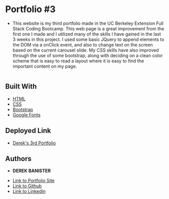 # Portfolio #3

* This website is my third portfolio made in the UC Berkeley Extension Full Stack Coding Bootcamp. This web page is a great improvement from the first one I made and I utilized many of the skills I have gained in the last 3 weeks in this project. I used some basic JQuery to append elements to the DOM via a onClick event, and also to change text on the screen based on the current carousel slide. My CSS skills have also improved through the use of some bootstrap, along with deciding on a clean color scheme that is easy to read a layout where it is easy to find the important content on my page.

![]() 


## Built With

* [HTML](https://developer.mozilla.org/en-US/docs/Web/HTML)
* [CSS](https://developer.mozilla.org/en-US/docs/Web/CSS)
* [Bootstrap](https://getbootstrap.com/)
* [Google Fonts](https://fonts.google.com/)


## Deployed Link

* [Derek's 3rd Portfolio](https://derek-banister-portfolio.herokuapp.com/)


## Authors

* **DEREK BANISTER** 

- [Link to Portfolio Site](https://derek-banister-portfolio.herokuapp.com/)
- [Link to Github](https://github.com/DerekBanister)
- [Link to LinkedIn](https://www.linkedin.com/in/derek-banister/)